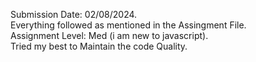 Submission Date: 02/08/2024. <br/>
Everything followed as mentioned in the Assingment File. <br/>
Assignment Level: Med (i am new to javascript). <br/>
Tried my best to Maintain the code Quality. <br/>
